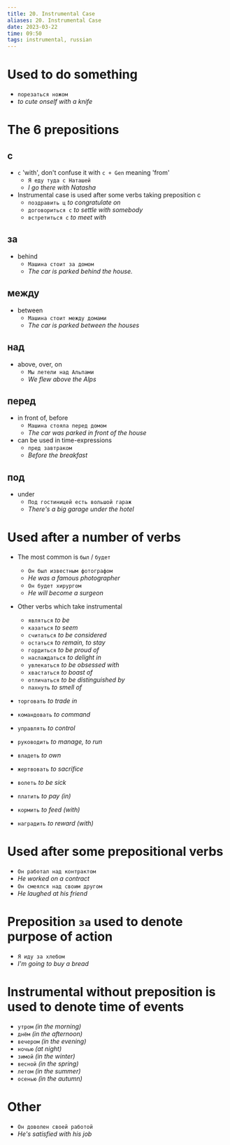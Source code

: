 ```yaml
---
title: 20. Instrumental Case
aliases: 20. Instrumental Case
date: 2023-03-22
time: 09:50
tags: instrumental, russian
---
```



# Used to do something

- `порезаться ножом`
- *to cute onself with a knife*

# The 6 prepositions

## с

- `с` 'with', don't confuse it with `с + Gen` meaning 'from'
    - `Я еду туда с Наташей`
    - *I go there with Natasha*
- Instrumental case is used after some verbs taking preposition с
    - `поздравить ц` *to congratulate on*
    - `договориться с` *to settle with somebody*
    - `встретиться с` *to meet with*

## за

- behind
    - `Машина стоит за домом`
    - *The car is parked behind the house.*

## между

- between
    - `Машина стоит между домами`
    - *The car is parked between the houses*

## над

- above, over, on
    - `Мы летели над Альпами`
    - *We flew above the Alps*

## перед

- in front of, before
    - `Машина стояла перед домом`
    - *The car was parked in front of the house*
- can be used in time-expressions
    - `пред завтраком`
    - *Before the breakfast*

## под

- under
    - `Под гостиницей есть вольшой гараж`
    - *There's a big garage under the hotel*

# Used after a number of verbs

- The most common is `был` / `будет`
    - `Он был известным фотографом`
    - *He was a famous photographer*
    - `Он будет хирургом`
    - *He will become a surgeon*
- Other verbs which take instrumental
    - `являться` *to be*
    - `казаться` *to seem*
    - `считаться` *to be considered*
    - `остаться` *to remain, to stay*
    - `гордиться` *to be proud of*
    - `наслаждаться` *to delight in*
    - `увлекаться` *to be obsessed with*
    - `хвастаться` *to boast of*
    - `отличаться` *to be distinguished by*
    - `пахнуть` *to smell of*

- `торговать` *to trade in*
- `командовать` *to command*
- `управлять` *to control*
- `руководить` *to manage, to run*
- `владеть` *to own*
- `жертвовать` *to sacrifice*
- `волеть` *to be sick*
- `платить` *to pay (in)*
- `кормить` *to feed (with)*
- `наградить` *to reward (with)*

# Used after some prepositional verbs

- `Он работал над контрактом`
- *He worked on a contract*
- `Он смеялся над своим другом`
- *He laughed at his friend*

# Preposition `за` used to denote purpose of action

- `Я иду за хлебом`
- *I'm going to buy a bread*

# Instrumental without preposition is used to denote time of events

- `утром` *(in the morning)*
- `днём` *(in the afternoon)*
- `вечером` *(in the evening)*
- `ночью` *(at night)*
- `зимой` *(in the winter)*
- `весной` *(in the spring)*
- `летом` *(in the summer)*
- `осенью` *(in the autumn)*

# Other

- `Он доволен своей работой`
- *He's satisfied with his job*